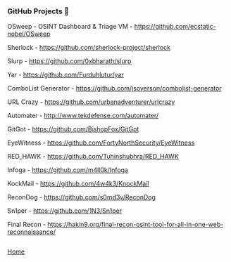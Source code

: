 ### GitHub Projects :small_blue_diamond:

OSweep - OSINT Dashboard & Triage VM - https://github.com/ecstatic-nobel/OSweep

Sherlock - https://github.com/sherlock-project/sherlock

Slurp - https://github.com/0xbharath/slurp

Yar - https://github.com/Furduhlutur/yar

ComboList Generator - https://github.com/jsoverson/combolist-generator

URL Crazy - https://github.com/urbanadventurer/urlcrazy

Automater - http://www.tekdefense.com/automater/

GitGot - https://github.com/BishopFox/GitGot

EyeWitness - https://github.com/FortyNorthSecurity/EyeWitness

RED_HAWK - https://github.com/Tuhinshubhra/RED_HAWK

Infoga - https://github.com/m4ll0k/Infoga

KockMail - https://github.com/4w4k3/KnockMail

ReconDog - https://github.com/s0md3v/ReconDog

Sn1per - https://github.com/1N3/Sn1per

Final Recon - https://hakin9.org/final-recon-osint-tool-for-all-in-one-web-reconnaissance/

```

```
[Home](https://github.com/WilliamThomas-sec/Opensource-tools/)
